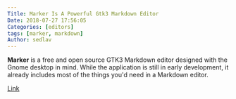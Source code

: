 ```yaml
---
Title: Marker Is A Powerful Gtk3 Markdown Editor
Date: 2018-07-27 17:56:05
Categories: [editors]
tags: [marker, markdown]
Author: sedlav
---
```


**Marker** is a free and open source GTK3 Markdown editor designed with the Gnome desktop in mind. While the application is still in early development, it already includes most of the things you'd need in a Markdown editor.

[Link](https://www.linuxuprising.com/2018/07/marker-is-powerful-gtk3-markdown-editor.html)
